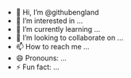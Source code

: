 - 👋 Hi, I’m @githubengland
- 👀 I’m interested in ...
- 🌱 I’m currently learning ...
- 💞️ I’m looking to collaborate on ...
- 📫 How to reach me ...
- 😄 Pronouns: ...
- ⚡ Fun fact: ...

<!---
githubengland/githubengland is a ✨ special ✨ repository because its `README.md` (this file) appears on your GitHub profile.
You can click the Preview link to take a look at your changes.
--->

